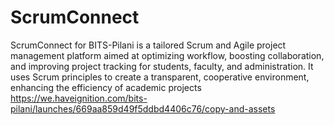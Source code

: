 # ScrumConnect
ScrumConnect for BITS-Pilani is a tailored Scrum and Agile project management platform aimed at optimizing workflow, boosting collaboration, and improving project tracking for students, faculty, and administration. It uses Scrum principles to create a transparent, cooperative environment, enhancing the efficiency of academic projects
https://we.haveignition.com/bits-pilani/launches/669aa859d49f5ddbd4406c76/copy-and-assets
